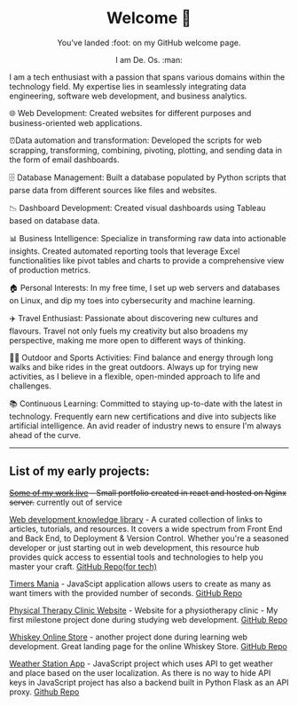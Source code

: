 <h1 align="center">Welcome 👋</h1>

<p align="center">You've landed :foot: on my GitHub welcome page.</p>
<p align="center">I am De. Os. :man:</p>
<p algin="center">I am a tech enthusiast with a passion that spans various domains within the technology field. My expertise lies in seamlessly integrating data engineering, software web development, and business analytics.</p>

🌐 Web Development: Created websites for different purposes and business-oriented web applications.

⏰Data automation and transformation: Developed the scripts for web scrapping, transforming, combining, pivoting, plotting, and sending data in the form of email dashboards.
  
🗄️ Database Management: Built a database populated by Python scripts that parse data from different sources like files and websites.

📉 Dashboard Development: Created visual dashboards using Tableau based on database data.

📊 Business Intelligence: Specialize in transforming raw data into actionable insights. Created automated reporting tools that leverage Excel functionalities like pivot tables and charts to provide a comprehensive view of production metrics.

🏠 Personal Interests: In my free time, I set up web servers and databases on Linux, and dip my toes into cybersecurity and machine learning.

✈️ Travel Enthusiast: Passionate about discovering new cultures and flavours. Travel not only fuels my creativity but also broadens my perspective, making me more open to different ways of thinking.

🚴‍♂️ Outdoor and Sports Activities: Find balance and energy through long walks and bike rides in the great outdoors. Always up for trying new activities, as I believe in a flexible, open-minded approach to life and challenges.

📚 Continuous Learning: Committed to staying up-to-date with the latest in technology. Frequently earn new certifications and dive into subjects like artificial intelligence. An avid reader of industry news to ensure I'm always ahead of the curve.

<hr>
<h2>List of my early projects:</h2>

~~[Some of my work live](https://deos.work) - Small portfolio created in react and hosted on Nginx server.~~ currently out of service

[Web development knowledge library](https://dejvoss.github.io/web_dev_links_library/index.html) - A curated collection of links to articles, tutorials, and resources. It covers a wide spectrum from Front End and Back End, to Deployment & Version Control. Whether you're a seasoned developer or just starting out in web development, this resource hub provides quick access to essential tools and technologies to help you master your craft. [GitHub Repo(for tech)](https://github.com/dejvoss/web_dev_links_library)

[Timers Mania](https://dejvoss.github.io/js-multiple-timer/) - JavaScipt application allows users to create as many as want timers with the provided number of seconds. [GitHub Repo](https://github.com/dejvoss/js-multiple-timer)

[Physical Therapy Clinic Website](https://dejvoss.github.io/cs_msp1_rehab_clinic_refactored/) - Website for a physiotherapy clinic - My first milestone project done during studying web development. [GitHub Repo](https://github.com/dejvoss/cs_msp1_rehab_clinic_refactored)

[Whiskey Online Store](https://dejvoss.github.io/cs_whiskey_drop/) - another project done during learning web development. Great landing page for the online Whiskey Store. [GitHub Repo](https://github.com/dejvoss/cs_whiskey_drop/blob/master/README.md)

[Weather Station App](https://dejvoss.github.io/js-weather-api/) - JavaScript project which uses API to get weather and place based on the user localization. As there is no way to hide API keys in JavaScript project has also a backend built in Python Flask as an API proxy. [Github Repo](https://github.com/dejvoss/js-weather-api)
